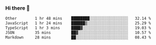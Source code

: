 ### Hi there 👋

<!--
**WShiBin/WShiBin** is a ✨ _special_ ✨ repository because its `README.md` (this file) appears on your GitHub profile.

Here are some ideas to get you started:

- 🔭 I’m currently working on ...
- 🌱 I’m currently learning ...
- 👯 I’m looking to collaborate on ...
- 🤔 I’m looking for help with ...
- 💬 Ask me about ...
- 📫 How to reach me: ...
- 😄 Pronouns: ...
- ⚡ Fun fact: ...
-->

<!--START_SECTION:waka-->

```txt
Other        1 hr 48 mins    ████████░░░░░░░░░░░░░░░░░   32.14 %
JavaScript   1 hr 24 mins    ██████▒░░░░░░░░░░░░░░░░░░   25.29 %
TypeScript   1 hr 3 mins     ████▓░░░░░░░░░░░░░░░░░░░░   19.03 %
JSON         35 mins         ██▓░░░░░░░░░░░░░░░░░░░░░░   10.57 %
Markdown     28 mins         ██░░░░░░░░░░░░░░░░░░░░░░░   08.43 %
```

<!--END_SECTION:waka-->
